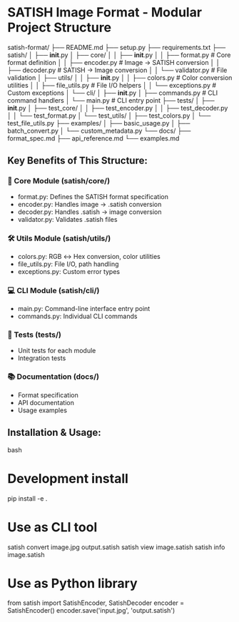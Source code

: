 # SATISH Image Format - Modular Project Structure

satish-format/
├── README.md
├── setup.py
├── requirements.txt
├── satish/
│   ├── **init**.py
│   ├── core/
│   │   ├── **init**.py
│   │   ├── format.py          # Core format definition
│   │   ├── encoder.py         # Image → SATISH conversion
│   │   ├── decoder.py         # SATISH → Image conversion
│   │   └── validator.py       # File validation
│   ├── utils/
│   │   ├── **init**.py
│   │   ├── colors.py          # Color conversion utilities
│   │   ├── file_utils.py      # File I/O helpers
│   │   └── exceptions.py      # Custom exceptions
│   └── cli/
│       ├── **init**.py
│       ├── commands.py        # CLI command handlers
│       └── main.py           # CLI entry point
├── tests/
│   ├── **init**.py
│   ├── test_core/
│   │   ├── test_encoder.py
│   │   ├── test_decoder.py
│   │   └── test_format.py
│   └── test_utils/
│       ├── test_colors.py
│       └── test_file_utils.py
├── examples/
│   ├── basic_usage.py
│   ├── batch_convert.py
│   └── custom_metadata.py
└── docs/
    ├── format_spec.md
    ├── api_reference.md
    └── examples.md

## Key Benefits of This Structure:
### 🔧 Core Module (satish/core/)
- format.py: Defines the SATISH format specification
- encoder.py: Handles image → .satish conversion
- decoder.py: Handles .satish → image conversion
- validator.py: Validates .satish files
### 🛠️ Utils Module (satish/utils/)
- colors.py: RGB ↔ Hex conversion, color utilities
- file_utils.py: File I/O, path handling
- exceptions.py: Custom error types
### 💻 CLI Module (satish/cli/)
- main.py: Command-line interface entry point
- commands.py: Individual CLI commands
### 🧪 Tests (tests/)
- Unit tests for each module
- Integration tests
### 📚 Documentation (docs/)
- Format specification
- API documentation
- Usage examples
## Installation & Usage:
bash
# Development install
pip install -e .
# Use as CLI tool
satish convert image.jpg output.satish
satish view image.satish
satish info image.satish
# Use as Python library
from satish import SatishEncoder, SatishDecoder
encoder = SatishEncoder()
encoder.save('input.jpg', 'output.satish')
